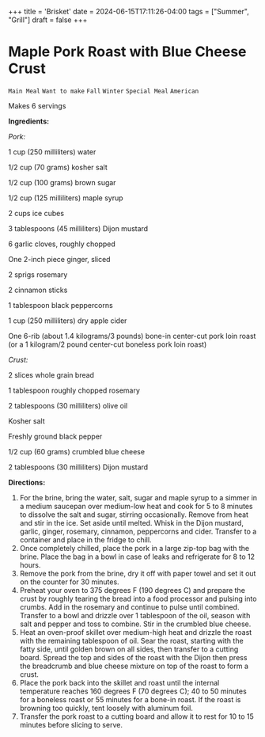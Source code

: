 +++
title = 'Brisket'
date = 2024-06-15T17:11:26-04:00
tags = ["Summer", "Grill"]
draft = false
+++
# Maple Pork Roast with Blue Cheese Crust

`Main Meal` `Want to make` `Fall` `Winter` `Special Meal` `American`

Makes 6 servings

**Ingredients:**

_Pork:_

1 cup (250 milliliters) water

1/2 cup (70 grams) kosher salt

1/2 cup (100 grams) brown sugar

1/2 cup (125 milliliters) maple syrup

2 cups ice cubes

3 tablespoons (45 milliliters) Dijon mustard

6 garlic cloves, roughly chopped

One 2-inch piece ginger, sliced

2 sprigs rosemary

2 cinnamon sticks

1 tablespoon black peppercorns

1 cup (250 milliliters) dry apple cider

One 6-rib (about 1.4 kilograms/3 pounds) bone-in center-cut pork loin roast (or a 1 kilogram/2 pound center-cut boneless pork loin roast)

_Crust:_

2 slices whole grain bread

1 tablespoon roughly chopped rosemary

2 tablespoons (30 milliliters) olive oil

Kosher salt

Freshly ground black pepper

1/2 cup (60 grams) crumbled blue cheese

2 tablespoons (30 milliliters) Dijon mustard

**Directions:**

1. For the brine, bring the water, salt, sugar and maple syrup to a simmer in a medium saucepan over medium-low heat and cook for 5 to 8 minutes to dissolve the salt and sugar, stirring occasionally. Remove from heat and stir in the ice. Set aside until melted. Whisk in the Dijon mustard, garlic, ginger, rosemary, cinnamon, peppercorns and cider. Transfer to a container and place in the fridge to chill.
2. Once completely chilled, place the pork in a large zip-top bag with the brine. Place the bag in a bowl in case of leaks and refrigerate for 8 to 12 hours.
3. Remove the pork from the brine, dry it off with paper towel and set it out on the counter for 30 minutes.
4. Preheat your oven to 375 degrees F (190 degrees C) and prepare the crust by roughly tearing the bread into a food processor and pulsing into crumbs. Add in the rosemary and continue to pulse until combined. Transfer to a bowl and drizzle over 1 tablespoon of the oil, season with salt and pepper and toss to combine. Stir in the crumbled blue cheese.
5. Heat an oven-proof skillet over medium-high heat and drizzle the roast with the remaining tablespoon of oil. Sear the roast, starting with the fatty side, until golden brown on all sides, then transfer to a cutting board. Spread the top and sides of the roast with the Dijon then press the breadcrumb and blue cheese mixture on top of the roast to form a crust.
6. Place the pork back into the skillet and roast until the internal temperature reaches 160 degrees F (70 degrees C); 40 to 50 minutes for a boneless roast or 55 minutes for a bone-in roast. If the roast is browning too quickly, tent loosely with aluminum foil.
7. Transfer the pork roast to a cutting board and allow it to rest for 10 to 15 minutes before slicing to serve.
